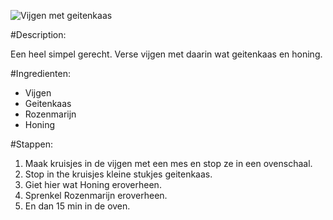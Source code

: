 ![Vijgen met geitenkaas](https://static.ah.nl/static/recepten/img_011299_890x594_JPG.jpg)

#Description:

Een heel simpel gerecht. Verse vijgen met daarin wat geitenkaas en honing.

#Ingredienten:

* Vijgen
* Geitenkaas
* Rozenmarijn
* Honing

#Stappen:

1. Maak kruisjes in de vijgen met een mes en stop ze in een ovenschaal.
2. Stop in the kruisjes kleine stukjes geitenkaas. 
3. Giet hier wat Honing eroverheen.
4. Sprenkel Rozenmarijn eroverheen.
5. En dan 15 min in de oven.
